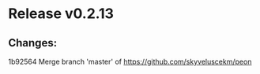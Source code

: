 # Release v0.2.13

## Changes:

1b92564 Merge branch 'master' of https://github.com/skyveluscekm/peon
